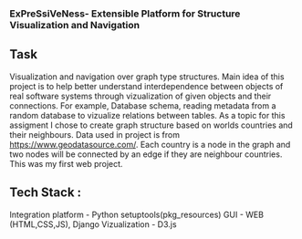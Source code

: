 ### ExPreSsiVeNess- Extensible Platform for Structure Visualization and Navigation

## Task
 Visualization and navigation over graph type structures. Main idea of this project is to help better         understand interdependence between objects of real software systems through vizualization of given           objects and their connections. For example, Database schema, reading metadata from a random database 
    to vizualize relations between tables. 
    As a topic for this assigment I chose to create graph structure based on worlds countries and their neighbours. Data used in project is from https://www.geodatasource.com/. 
    Each country is a node in the graph and two nodes will be connected by an edge if they are neighbour countries. This was my first web project.
   
    
    
## Tech Stack : 
  Integration platform - Python setuptools(pkg_resources)
  GUI - WEB (HTML,CSS,JS), Django
  Vizualization - D3.js
